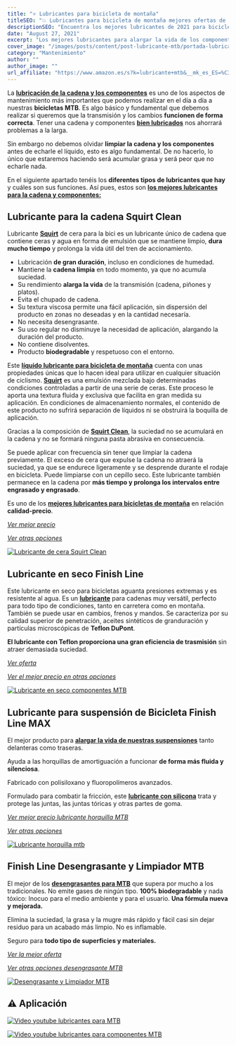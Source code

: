 ```yaml
---
title: "⭐ Lubricantes para bicicleta de montaña"
titleSEO: "💥 Lubricantes para bicicleta de montaña mejores ofertas de 2021"
descriptionSEO: "Encuentra los mejores lubricantes de 2021 para bicicleta de montaña ✓. En este artículo encontrarás las mejores ofertas. ¡Entra y cómpralos al mejor precio!"
date: "August 27, 2021"
excerpt: "Los mejores lubricantes para alargar la vida de los componentes."
cover_image: "/images/posts/content/post-lubricante-mtb/portada-lubricante-mtb.jpg"
category: "Mantenimiento"
author: ""
author_image: ""
url_affiliate: "https://www.amazon.es/s?k=lubricante+mtb&__mk_es_ES=%C3%85M%C3%85%C5%BD%C3%95%C3%91&linkCode=ll2&tag=devser-21&linkId=953eba3bb34f93ca5f0b3903e9377c1f&language=es_ES&ref_=as_li_ss_tl"
---
```


La [**lubricación de la cadena y los componentes**](https://www.amazon.es/s?k=lubricante+mtb&__mk_es_ES=%C3%85M%C3%85%C5%BD%C3%95%C3%91&linkCode=ll2&tag=devser-21&linkId=953eba3bb34f93ca5f0b3903e9377c1f&language=es_ES&ref_=as_li_ss_tl) es uno de los aspectos de mantenimiento más importantes que podemos realizar en el día a día a nuestras **bicicletas MTB**. Es algo básico y fundamental que debemos realizar si queremos que la transmisión y los cambios **funcionen de forma correcta**. Tener una cadena y componentes [**bien lubricados**](https://www.amazon.es/s?k=lubricante+mtb&__mk_es_ES=%C3%85M%C3%85%C5%BD%C3%95%C3%91&linkCode=ll2&tag=devser-21&linkId=953eba3bb34f93ca5f0b3903e9377c1f&language=es_ES&ref_=as_li_ss_tl) nos ahorrará problemas a la larga. 

Sin embargo no debemos olvidar **limpiar la cadena y los componentes** antes de echarle el líquido, esto es algo fundamental. De no hacerlo, lo único que estaremos haciendo será acumular grasa y será peor que no echarle nada. 

En el siguiente apartado tenéis los **diferentes tipos de lubricantes que hay** y cuáles son sus funciones. Así pues, estos son [**los mejores lubricantes para la cadena y componentes:**](https://www.amazon.es/s?k=lubricante+mtb&__mk_es_ES=%C3%85M%C3%85%C5%BD%C3%95%C3%91&linkCode=ll2&tag=devser-21&linkId=953eba3bb34f93ca5f0b3903e9377c1f&language=es_ES&ref_=as_li_ss_tl)

## Lubricante para la cadena Squirt Clean

Lubricante [**Squirt**](https://www.amazon.es/SQUIRT-LUBRICANTE-CADENA-LARGA-DURACI%C3%93N/dp/B00ANNR15G?__mk_es_ES=%C3%85M%C3%85%C5%BD%C3%95%C3%91&dchild=1&keywords=lubricante+mtb&qid=1631293573&sr=8-5&linkCode=ll1&tag=devser-21&linkId=cb8e76eac50d01c124d15119873e6c7d&language=es_ES&ref_=as_li_ss_tl) de cera para la bici es un lubricante único de cadena que contiene ceras y agua en forma de emulsión que se mantiene limpio, **dura mucho tiempo** y prolonga la vida útil del tren de accionamiento.

- Lubricación **de gran duración**, incluso en condiciones de humedad. 
- Mantiene la **cadena limpia** en todo momento, ya que no acumula suciedad. 
- Su rendimiento **alarga la vida** de la transmisión (cadena, piñones y platos). 
- Evita el chupado de cadena. 
- Su textura viscosa permite una fácil aplicación, sin dispersión del producto en zonas no deseadas y en la cantidad necesaría. 
- No necesita desengrasante. 
- Su uso regular no disminuye la necesidad de aplicación, alargando la duración del producto. 
- No contiene disolventes. 
- Producto **biodegradable** y respetuoso con el entorno.

Este [**líquido lubricante para bicicleta de montaña**](https://www.amazon.es/SQUIRT-LUBRICANTE-CADENA-LARGA-DURACI%C3%93N/dp/B00ANNR15G?__mk_es_ES=%C3%85M%C3%85%C5%BD%C3%95%C3%91&dchild=1&keywords=lubricante+mtb&qid=1631293573&sr=8-5&linkCode=ll1&tag=devser-21&linkId=cb8e76eac50d01c124d15119873e6c7d&language=es_ES&ref_=as_li_ss_tl) cuenta con unas propiedades únicas que lo hacen ideal para utilizar en cualquier situación de ciclismo. [**Squirt**](https://www.amazon.es/SQUIRT-LUBRICANTE-CADENA-LARGA-DURACI%C3%93N/dp/B00ANNR15G?__mk_es_ES=%C3%85M%C3%85%C5%BD%C3%95%C3%91&dchild=1&keywords=lubricante+mtb&qid=1631293573&sr=8-5&linkCode=ll1&tag=devser-21&linkId=cb8e76eac50d01c124d15119873e6c7d&language=es_ES&ref_=as_li_ss_tl) es una emulsión mezclada bajo determinadas condiciones controladas a partir de una serie de ceras. Este proceso le aporta una textura fluida y exclusiva que facilita en gran medida su aplicación. En condiciones de almacenamiento normales, el contenido de este producto no sufrirá separación de líquidos ni se obstruirá la boquilla de aplicación.

Gracias a la composición de [**Squirt Clean**](https://www.amazon.es/SQUIRT-LUBRICANTE-CADENA-LARGA-DURACI%C3%93N/dp/B00ANNR15G?__mk_es_ES=%C3%85M%C3%85%C5%BD%C3%95%C3%91&dchild=1&keywords=lubricante+mtb&qid=1631293573&sr=8-5&linkCode=ll1&tag=devser-21&linkId=cb8e76eac50d01c124d15119873e6c7d&language=es_ES&ref_=as_li_ss_tl), la suciedad no se acumulará en la cadena y no se formará ninguna pasta abrasiva en consecuencia.

Se puede aplicar con frecuencia sin tener que limpiar la cadena previamente. El exceso de cera que expulse la cadena no atraerá la suciedad, ya que se endurece ligeramente y se desprende durante el rodaje en bicicleta. Puede limpiarse con un cepillo seco. Este lubricante también permanece en la cadena por **más tiempo y prolonga los intervalos entre engrasado y engrasado**.

Es uno de los [**mejores lubricantes para bicicletas de montaña**](https://www.amazon.es/SQUIRT-LUBRICANTE-CADENA-LARGA-DURACI%C3%93N/dp/B00ANNR15G?__mk_es_ES=%C3%85M%C3%85%C5%BD%C3%95%C3%91&dchild=1&keywords=lubricante+mtb&qid=1631293573&sr=8-5&linkCode=ll1&tag=devser-21&linkId=cb8e76eac50d01c124d15119873e6c7d&language=es_ES&ref_=as_li_ss_tl) en relación **calidad-precio**.

*[Ver mejor precio](https://www.amazon.es/SQUIRT-LUBRICANTE-CADENA-LARGA-DURACI%C3%93N/dp/B00ANNR15G?__mk_es_ES=%C3%85M%C3%85%C5%BD%C3%95%C3%91&dchild=1&keywords=lubricante+mtb&qid=1631293573&sr=8-5&linkCode=ll1&tag=devser-21&linkId=cb8e76eac50d01c124d15119873e6c7d&language=es_ES&ref_=as_li_ss_tl)*

*[Ver otras opciones](https://www.amazon.es/s?k=lubricante+mtb+cadena&__mk_es_ES=%C3%85M%C3%85%C5%BD%C3%95%C3%91&linkCode=ll2&tag=devser-21&linkId=a9b2b0ed1b1bfaa73b7f838f2a911610&language=es_ES&ref_=as_li_ss_tl)*

[![Lubricante de cera Squirt Clean](/images/posts/content/post-lubricante-mtb/lubricante-cadena-mtb.jpg)](https://www.amazon.es/SQUIRT-LUBRICANTE-CADENA-LARGA-DURACI%C3%93N/dp/B00ANNR15G?__mk_es_ES=%C3%85M%C3%85%C5%BD%C3%95%C3%91&dchild=1&keywords=lubricante+mtb&qid=1631293573&sr=8-5&linkCode=ll1&tag=devser-21&linkId=cb8e76eac50d01c124d15119873e6c7d&language=es_ES&ref_=as_li_ss_tl "Lubricante de cera Squirt Clean")

## Lubricante en seco Finish Line

Este lubricante en seco para bicicletas aguanta presiones extremas y es resistente al agua. Es un [**lubricante**](https://www.amazon.es/Finish-Line-Lubricante-Transmisi%C3%B3n-Aerosol/dp/B00U30TFAS?__mk_es_ES=%C3%85M%C3%85%C5%BD%C3%95%C3%91&dchild=1&keywords=finish%2Bline&qid=1631293605&s=sports&sr=1-3&th=1&linkCode=ll1&tag=devser-21&linkId=99e72bafa271512a68c50eb1d6713dd9&language=es_ES&ref_=as_li_ss_tl) para cadenas muy versátil, perfecto para todo tipo de condiciones, tanto en carretera como en montaña. También se puede usar en cambios, frenos y mandos. Se caracteriza por su calidad superior de penetración, aceites sintéticos de granduración y partículas microscópicas de **Teflon DuPont**. 

**El lubricante con Teflon proporciona una gran eficiencia de trasmisión** sin atraer demasiada suciedad.

*[Ver oferta](https://www.amazon.es/Finish-Line-Lubricante-Transmisi%C3%B3n-Aerosol/dp/B00U30TFAS?__mk_es_ES=%C3%85M%C3%85%C5%BD%C3%95%C3%91&dchild=1&keywords=finish%2Bline&qid=1631293605&s=sports&sr=1-3&th=1&linkCode=ll1&tag=devser-21&linkId=99e72bafa271512a68c50eb1d6713dd9&language=es_ES&ref_=as_li_ss_tl)*

*[Ver el mejor precio en otras opciones](https://www.amazon.es/s?k=lubricante+mtb&__mk_es_ES=%C3%85M%C3%85%C5%BD%C3%95%C3%91&linkCode=ll2&tag=devser-21&linkId=a7f2502389a00282399335e1ac94e1e1&language=es_ES&ref_=as_li_ss_tl)*

[![Lubricante en seco componentes MTB](/images/posts/content/post-lubricante-mtb/lubricante-componentes-mtb.jpg)](https://www.amazon.es/Finish-Line-Lubricante-Transmisi%C3%B3n-Aerosol/dp/B00U30TFAS?__mk_es_ES=%C3%85M%C3%85%C5%BD%C3%95%C3%91&dchild=1&keywords=finish%2Bline&qid=1631293605&s=sports&sr=1-3&th=1&linkCode=ll1&tag=devser-21&linkId=99e72bafa271512a68c50eb1d6713dd9&language=es_ES&ref_=as_li_ss_tl "Lubricante en seco componentes MTB")

## Lubricante para suspensión de Bicicleta Finish Line MAX

El mejor producto para [**alargar la vida de nuestras suspensiones**](https://www.amazon.es/Lubricante-Finish-Line-Suspensi%C3%B3n-266ml/dp/B06XGW8K1D?__mk_es_ES=%C3%85M%C3%85%C5%BD%C3%95%C3%91&dchild=1&keywords=finish+line+suspension&qid=1631293609&s=sports&sr=1-1&linkCode=ll1&tag=devser-21&linkId=1ba5e1b88e7110e5e35f25a0bbb4ffd2&language=es_ES&ref_=as_li_ss_tl) tanto delanteras como traseras.

Ayuda a las horquillas de amortiguación a funcionar **de forma más fluida y silenciosa**.

Fabricado con polisiloxano y fluoropolímeros avanzados.

Formulado para combatir la fricción, este [**lubricante con silicona**](https://www.amazon.es/Lubricante-Finish-Line-Suspensi%C3%B3n-266ml/dp/B06XGW8K1D?__mk_es_ES=%C3%85M%C3%85%C5%BD%C3%95%C3%91&dchild=1&keywords=finish+line+suspension&qid=1631293609&s=sports&sr=1-1&linkCode=ll1&tag=devser-21&linkId=1ba5e1b88e7110e5e35f25a0bbb4ffd2&language=es_ES&ref_=as_li_ss_tl) trata y protege las juntas, las juntas tóricas y otras partes de goma.

*[Ver mejor precio lubricante horquilla MTB](https://www.amazon.es/Lubricante-Finish-Line-Suspensi%C3%B3n-266ml/dp/B06XGW8K1D?__mk_es_ES=%C3%85M%C3%85%C5%BD%C3%95%C3%91&dchild=1&keywords=finish+line+suspension&qid=1631293609&s=sports&sr=1-1&linkCode=ll1&tag=devser-21&linkId=1ba5e1b88e7110e5e35f25a0bbb4ffd2&language=es_ES&ref_=as_li_ss_tl)*

*[Ver otras opciones](https://www.amazon.es/s?k=lubricante+suspension&i=sporting&__mk_es_ES=%C3%85M%C3%85%C5%BD%C3%95%C3%91&linkCode=ll2&tag=devser-21&linkId=09c8144eba661e74b33232db4abffc4a&language=es_ES&ref_=as_li_ss_tl)*

[![Lubricante horquilla mtb](/images/posts/content/post-lubricante-mtb/lubricante-suspension-mtb.jpg)](https://www.amazon.es/Lubricante-Finish-Line-Suspensi%C3%B3n-266ml/dp/B06XGW8K1D?__mk_es_ES=%C3%85M%C3%85%C5%BD%C3%95%C3%91&dchild=1&keywords=finish+line+suspension&qid=1631293609&s=sports&sr=1-1&linkCode=ll1&tag=devser-21&linkId=1ba5e1b88e7110e5e35f25a0bbb4ffd2&language=es_ES&ref_=as_li_ss_tl "Lubricante horquilla mtb")

## Finish Line Desengrasante y Limpiador MTB

El mejor de los [**desengrasantes para MTB**](https://www.amazon.es/Finish-Line-Desengrasante-Limpiador-Hombre/dp/B00WL0K818?__mk_es_ES=%C3%85M%C3%85%C5%BD%C3%95%C3%91&crid=1ZI02S4ASKL4K&dchild=1&keywords=finish%2Bline%2Bdesengrasante&qid=1631293613&s=sports&sprefix=finish%2Bline%2Bdes%2Csporting%2C216&sr=1-2&th=1&linkCode=ll1&tag=devser-21&linkId=e47dadf7fd14f92ebc17198ec1324bb4&language=es_ES&ref_=as_li_ss_tl) que supera por mucho a los tradicionales. No emite gases de ningún tipo. **100% biodegradable** y nada tóxico: Inocuo para el medio ambiente y para el usuario. **Una fórmula nueva y mejorada.** 

Elimina la suciedad, la grasa y la mugre más rápido y fácil casi sin dejar residuo para un acabado más limpio. No es inflamable. 

Seguro para **todo tipo de superficies y materiales.**

*[Ver la mejor oferta](https://www.amazon.es/Finish-Line-Desengrasante-Limpiador-Hombre/dp/B00WL0K818?__mk_es_ES=%C3%85M%C3%85%C5%BD%C3%95%C3%91&crid=1ZI02S4ASKL4K&dchild=1&keywords=finish%2Bline%2Bdesengrasante&qid=1631293613&s=sports&sprefix=finish%2Bline%2Bdes%2Csporting%2C216&sr=1-2&th=1&linkCode=ll1&tag=devser-21&linkId=e47dadf7fd14f92ebc17198ec1324bb4&language=es_ES&ref_=as_li_ss_tl)*

*[Ver otras opciones desengrasante MTB](https://www.amazon.es/s?k=Desengrasante+mtb&i=sporting&__mk_es_ES=%C3%85M%C3%85%C5%BD%C3%95%C3%91&linkCode=ll2&tag=devser-21&linkId=4fb1e0950c3b957f1e1bed168fdadfbf&language=es_ES&ref_=as_li_ss_tl)*

[![Desengrasante y Limpiador MTB](/images/posts/content/post-limpiar-mtb/desengrasante-cadena-mtb.jpg)](https://www.amazon.es/Finish-Line-Desengrasante-Limpiador-Hombre/dp/B00WL0K818?__mk_es_ES=%C3%85M%C3%85%C5%BD%C3%95%C3%91&crid=1ZI02S4ASKL4K&dchild=1&keywords=finish%2Bline%2Bdesengrasante&qid=1631293613&s=sports&sprefix=finish%2Bline%2Bdes%2Csporting%2C216&sr=1-2&th=1&linkCode=ll1&tag=devser-21&linkId=e47dadf7fd14f92ebc17198ec1324bb4&language=es_ES&ref_=as_li_ss_tl "Desengrasante y Limpiador MTB")

## ⚠️ Aplicación

[![Video youtube lubricantes para MTB](/images/posts/content/post-lubricante-mtb/lubricante-mtb-youtube.jpg)](https://www.youtube.com/watch?v=D02jjoUdLN0 "Video youtube lubricantes para MT")

[![Video youtube lubricantes para componentes MTB](/images/posts/content/post-lubricante-mtb/lubricante-componentes-mtb-youtube.jpg)](https://www.youtube.com/watch?v=5LaEKYWqS-c "Video youtube lubricantes para componentes MTB")




